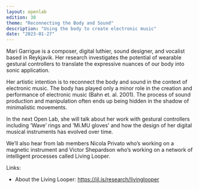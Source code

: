 ```yaml
---
layout: openlab
edition: 38
theme: "Reconnecting the Body and Sound"
description: "Using the body to create electronic music"
date: "2023-01-27"
---
```


Mari Garrigue is a composer, digital luthier, sound designer, and vocalist based in Reykjavik. Her research investigates the potential of wearable gestural controllers to translate the expressive nuances of our body into sonic application.

Her artistic intention is to reconnect the body and sound in the context of electronic music. The body has played only a minor role in the creation and performance of electronic music (Bahn et. al. 2001). The process of sound production and manipulation often ends up being hidden in the shadow of minimalistic movements.

In the next Open Lab, she will talk about her work with gestural controllers including ‘Wave’ rings and ‘Mi.MU gloves’ and how the design of her digital musical instruments has evolved over time.

We’ll also hear from lab members Nicola Privato who’s working on a magnetic instrument and Victor Shepardson who’s working on a network of intelligent processes called Living Looper.

Links:
- About the Living Looper: https://iil.is/research/livinglooper

